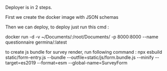 Deployer is in 2 steps. 


First we create the docker image with JSON schemas

Then we can deploy, to deploy just run this cmd : 

docker run -d -v ~/Documents/<qid>:/root/Documents/<qid> -p 8000:8000 --name questionnaire germina/<qid>:latest

to create js bundle for survey render, run following command : 
npx esbuild static/form-entry.js   --bundle   --outfile=static/js/form.bundle.js   --minify   --target=es2019   --format=esm   --global-name=SurveyForm

